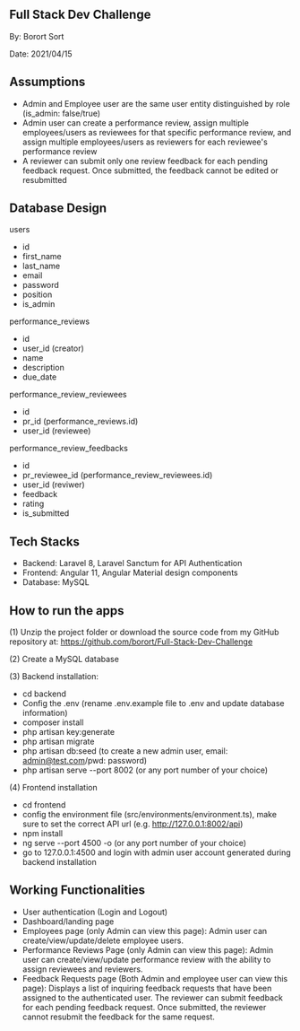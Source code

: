 ## Full Stack Dev Challenge

By: Borort Sort

Date: 2021/04/15


## Assumptions

- Admin and Employee user are the same user entity distinguished by role (is_admin: false/true)
- Admin user can create a performance review, assign multiple employees/users as reviewees for that specific performance review, and assign multiple employees/users as reviewers for each reviewee's performance review
- A reviewer can submit only one review feedback for each pending feedback request. Once submitted, the feedback cannot be edited or resubmitted


## Database Design

users
- id
- first_name
- last_name
- email
- password
- position
- is_admin

performance_reviews
- id
- user_id (creator)
- name
- description
- due_date

performance_review_reviewees
- id
- pr_id (performance_reviews.id)
- user_id (reviewee)

performance_review_feedbacks
- id
- pr_reviewee_id (performance_review_reviewees.id)
- user_id (reviwer)
- feedback
- rating
- is_submitted


## Tech Stacks
- Backend: Laravel 8, Laravel Sanctum for API Authentication
- Frontend: Angular 11, Angular Material design components
- Database: MySQL


## How to run the apps

(1) Unzip the project folder or download the source code from my GitHub repository at: https://github.com/borort/Full-Stack-Dev-Challenge

(2) Create a MySQL database

(3) Backend installation:
- cd backend
- Config the .env (rename .env.example file to .env and update database information)
- composer install
- php artisan key:generate
- php artisan migrate
- php artisan db:seed (to create a new admin user, email: admin@test.com/pwd: password)
- php artisan serve --port 8002 (or any port number of your choice)

(4) Frontend installation
- cd frontend
- config the environment file (src/environments/environment.ts), make sure to set the correct API url (e.g. http://127.0.0.1:8002/api)
- npm install
- ng serve --port 4500 -o   (or any port number of your choice)
- go to 127.0.0.1:4500 and login with admin user account generated during backend installation


## Working Functionalities

- User authentication (Login and Logout)
- Dashboard/landing page
- Employees page (only Admin can view this page): Admin user can create/view/update/delete employee users.
- Performance Reviews Page (only Admin can view this page): Admin user can create/view/update performance review with the ability to assign reviewees and reviewers.
- Feedback Requests page (Both Admin and employee user can view this page): Displays a list of inquiring feedback requests that have been assigned to the authenticated user. The reviewer can submit feedback for each pending feedback request. Once submitted, the reviewer cannot resubmit the feedback for the same request.















